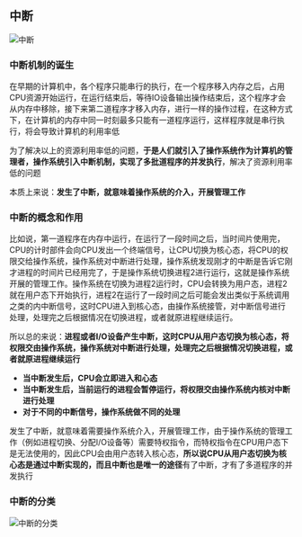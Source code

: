 

## 中断

![中断](https://github.com/Lany-Java/JavaStudy/blob/master/%E6%93%8D%E4%BD%9C%E7%B3%BB%E7%BB%9F/img/%E4%B8%AD%E6%96%AD.png)

### 中断机制的诞生

在早期的计算机中，各个程序只能串行的执行，在一个程序移入内存之后，占用CPU资源开始运行，在运行结束后，等待IO设备输出操作结束后，这个程序才会从内存中移除，接下来第二道程序才移入内存，进行一样的操作过程，在这种方式下，在计算机的内存中同一时刻最多只能有一道程序运行，这样程序就是串行执行，将会导致计算机的利用率低

为了解决以上的资源利用率低的问题，**于是人们就引入了操作系统作为计算机的管理者，操作系统引入中断机制，实现了多批道程序的并发执行**，解决了资源利用率低的问题

本质上来说：**发生了中断，就意味着操作系统的介入，开展管理工作**


### 中断的概念和作用

比如说，第一道程序在内存中运行，在运行了一段时间之后，当时间片使用完，CPU的计时部件会向CPU发出一个终端信号，让CPU切换为核心态，将CPU的权限交给操作系统，操作系统对中断进行处理，操作系统发现刚才的中断是告诉它刚才进程的时间片已经用完了，于是操作系统切换进程2进行运行，这就是操作系统开展的管理工作。操作系统在切换为进程2运行时，CPU会转换为用户态，进程2就在用户态下开始执行，进程2在运行了一段时间之后可能会发出类似于系统调用之类的内中断信号，这时CPU进入到核心态，由操作系统接管，对中断信号进行处理，处理完之后根据情况在切换进程，或者就原进程继续运行。

所以总的来说：**进程或者I/O设备产生中断，这时CPU从用户态切换为核心态，将权限交由操作系统，操作系统对中断进行处理，处理完之后根据情况切换进程，或者就原进程继续运行**

- **当中断发生后，CPU会立即进入和心态**
- **当中断发生后，当前运行的进程会暂停运行，将权限交由操作系统内核对中断进行处理**
- **对于不同的中断信号，操作系统做不同的处理**

发生了中断，就意味着需要操作系统介入，开展管理工作，由于操作系统的管理工作（例如进程切换、分配I/O设备等）需要特权指令，而特权指令在CPU用户态下是无法使用的，因此CPU会由用户态转入核心态，**所以说CPU从用户态切换为核心态是通过中断实现的，而且中断也是唯一的途径**有了中断，才有了多道程序的并发执行

### 中断的分类

![中断的分类](https://github.com/Lany-Java/JavaStudy/blob/master/%E6%93%8D%E4%BD%9C%E7%B3%BB%E7%BB%9F/img/%E4%B8%AD%E6%96%AD%E5%88%86%E7%B1%BB.png)
